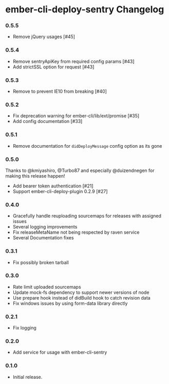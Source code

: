 # ember-cli-deploy-sentry Changelog

### 0.5.5
- Remove jQuery usages [#45]

### 0.5.4
- Remove sentryApiKey from required config params [#43]
- Add strictSSL option for request [#43]

### 0.5.3
- Remove </meta> to prevent IE10 from breaking [#40]

### 0.5.2
- Fix deprecation warning for ember-cli/lib/ext/promise [#35]
- Add config documentation [#33]

### 0.5.1
- Remove documentation for `didDeployMessage` config option as its gone

### 0.5.0
Thanks to @kmiyashiro, @Turbo87 and especially @duizendnegen for making this release happen!

- Add bearer token authentication [#21]
- Support ember-cli-deploy-plugin 0.2.9 [#27]

### 0.4.0

- Gracefully handle reuploading sourcemaps for releases with assigned issues
- Several logging improvements
- Fix releaseMetaName not being respected by raven service
- Several Documentation fixes

### 0.3.1

- Fix possibly broken tarball

### 0.3.0

- Rate limit uploaded sourcemaps
- Update mock-fs dependency to support newer versions of node
- Use prepare hook instead of didBuild hook to catch revision data
- Fix windows issues by using form-data library directly

### 0.2.1

- Fix logging

### 0.2.0

- Add service for usage with ember-cli-sentry

### 0.1.0

- Initial release.
